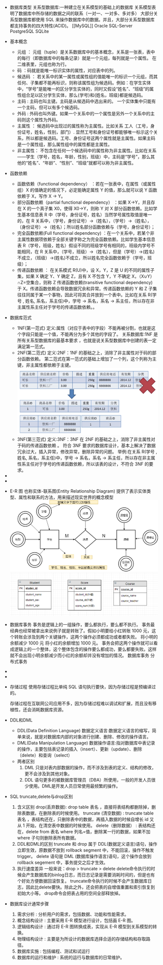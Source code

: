 - 数据库类型
  关系型数据库:一种建立在关系模型的基础上的数据库
  关系模型表明了数据库中所存储的数据之间的联系（一对一、一对多、多对多）
  大部分关系型数据库都使用 SQL 来操作数据库中的数据。并且，大部分关系型数据库都支持事务的四大特性(ACID)。
  [[MySQL]]
  Oracle
  SQL-Server
  PostgreSQL
  SQLite
- 基本概念
	- 元组 ： 元组（tuple）是关系数据库中的基本概念，关系是一张表，表中的每行（即数据库中的每条记录）就是一个元组，每列就是一个属性。 在二维表里，元组也称为行。
	- 码 ：码就是能唯一标识实体的属性，对应表中的列。
	- 候选码 ： 若关系中的某一属性或属性组的值能唯一的标识一个元组，而其任何、子集都不能再标识，则称该属性组为候选码。例如：在学生实体中，“学号”是能唯一的区分学生实体的，同时又假设“姓名”、“班级”的属性组合足以区分学生实体，那么{学号}和{姓名，班级}都是候选码。
	- 主码 : 主码也叫主键。主码是从候选码中选出来的。 一个实体集中只能有一个主码，但可以有多个候选码。
	- 外码 : 外码也叫外键。如果一个关系中的一个属性是另外一个关系中的主码则这个属性为外码。
	- 主属性 ： 候选码中出现过的属性称为主属性。比如关系 工人（工号，身份证号，姓名，性别，部门）. 显然工号和身份证号都能够唯一标示这个关系，所以都是候选码。工号、身份证号这两个属性就是主属性。如果主码是一个属性组，那么属性组中的属性都是主属性。
	- 非主属性： 不包含在任何一个候选码中的属性称为非主属性。比如在关系——学生（学号，姓名，年龄，性别，班级）中，主码是“学号”，那么其他的“姓名”、“年龄”、“性别”、“班级”就都可以称为非主属性。
- 函数依赖
	- 函数依赖（functional dependency） ：若在一张表中，在属性（或属性组）X 的值确定的情况下，必定能确定属性 Y 的值，那么就可以说 Y 函数依赖于 X，写作 X → Y。
	- 部分函数依赖（partial functional dependency） ：如果 X→Y，并且存在 X 的一个真子集 X0，使得 X0→Y，则称 Y 对 X 部分函数依赖。比如学生基本信息表 R 中（学号，身份证号，姓名）当然学号属性取值是唯一的，在 R 关系中，（学号，身份证号）->（姓名），（学号）->（姓名），（身份证号）->（姓名）；所以姓名部分函数依赖与（学号，身份证号）；
	- 完全函数依赖(Full functional dependency) ：在一个关系中，若某个非主属性数据项依赖于全部关键字称之为完全函数依赖。比如学生基本信息表 R（学号，班级，姓名）假设不同的班级学号有相同的，班级内学号不能相同，在 R 关系中，（学号，班级）->（姓名），但是（学号）->(姓名)不成立，（班级）->(姓名)不成立，所以姓名完全函数依赖于（学号，班级）；
	- 传递函数依赖 ： 在关系模式 R(U)中，设 X，Y，Z 是 U 的不同的属性子集，如果 X 确定 Y、Y 确定 Z，且有 X 不包含 Y，Y 不确定 X，（X∪Y）∩Z=空集合，则称 Z 传递函数依赖(transitive functional dependency) 于 X。传递函数依赖会导致数据冗余和异常。传递函数依赖的 Y 和 Z 子集往往同属于某一个事物，因此可将其合并放到一个表中。比如在关系 R(学号 , 姓名, 系名，系主任)中，学号 → 系名，系名 → 系主任，所以存在非主属性系主任对于学号的传递函数依赖。。
- 数据库范式
	- 1NF(第一范式)
	  定义:属性（对应于表中的字段）不能再被分割，也就是这个字段只能是一个值，不能再分为多个其他的字段了。
	  关系数据库:1NF 是所有关系型数据库的最基本要求 ，也就是说关系型数据库中创建的表一定满足第一范式。
	- 2NF(第二范式)
	  定义:2NF：1NF 的基础之上，消除了非主属性对于码的部分函数依赖。
	  第二范式在第一范式的基础上增加了一个列，这个列称为主键，非主属性都依赖于主键。
	  ![展示了第一范式到第二范式的过渡.png](../assets/image_1655103288740_0.png)
	- 3NF(第三范式)
	  定义:3NF：3NF 在 2NF 的基础之上，消除了非主属性对于码的传递函数依赖 。
	  符合 3NF 要求的数据库设计，基本上解决了数据冗余过大，插入异常，修改异常，删除异常的问题。
	  举例:在关系 R(学号 , 姓名, 系名，系主任)中，学号 → 系名，系名 → 系主任，所以存在非主属性系主任对于学号的传递函数依赖，所以该表的设计，不符合 3NF 的要求。
-
-
- E-R 图 也称实体-联系图(Entity Relationship Diagram)
  提供了表示实体类型、属性和联系的方法，用来描述现实世界的概念模型
  ![E-R图.png](../assets/image_1655101584794_0.png)
  ![数据库的关系模型.png](../assets/image_1655101636246_0.png)
- 数据库事务
  事务是逻辑上的一组操作，要么都执行，要么都不执行。
  事务最经典也经常被拿出来说例子就是转账了。假如小明要给小红转账 1000 元，这个转账会涉及到两个关键操作，这两个操作必须都成功或者都失败。
  将小明的余额减少 1000 元
  将小红的余额增加 1000 元。
  事务会把这两个操作就可以看成逻辑上的一个整体，这个整体包含的操作要么都成功，要么都要失败。这样就不会出现小明余额减少而小红的余额却并没有增加的情况。
  数据库事务
  分布式事务
-
-
- 存储过程
  使用存储过程比单纯 SQL 语句执行要快，因为存储过程是预编译过的。
  
  存储过程在互联网公司应用不多，因为存储过程难以调试和扩展，而且没有移植性，还会消耗数据库资源。
- DDL和DML
	- DDL(Data Definition Language)
	  数据定义语言:数据定义语言的缩写，简单来说，就是对数据库内部的对象进行创建、删除、修改的操作语言。
	- DML(Data Manipulation Language)
	  数据操作语言:指对数据库中表记录的操作，主要包括表记录的插入（insert）、更新（update）、删除（delete）和查询（select）
	- 两者区别
	  1. DML 只是对表内部数据的操作，而不涉及到表的定义、结构的修改，更不会涉及到其他对象。
	  2. DDL 语句更多的被数据库管理员（DBA）所使用，一般的开发人员很少使用。DML是开发人员日常使用最频繁的操作。
- SQL truncate,delete与drop区别
  1. 含义区别
  drop(丢弃数据): drop table 表名 ，直接将表结构都删除掉，删除表数据，在删除表的时候使用。
  truncate (清空数据) : truncate table 表名 ，表结构还在，只删除表中的数据，再插入数据的时候自增长 id 又从 1 开始，在清空表中数据的时候使用。
  delete（删除数据） : 表结构还在，delete from 表名 where 列名=值，删除某一行的数据，如果不加 where 子句则删除表所有数据。
  2. DDL和DML的区别
  truncate 和 drop 属于 DDL(数据定义语言)语句，操作立即生效，原数据不放到 rollback segment 中，不能回滚，操作不触发 trigger。
  delete 语句是 DML (数据库操作语言)语句，这个操作会放到 rollback segement 中，事务提交之后才生效。
  3. 执行速度差异
  一般来说：drop > truncate > delete
  delete命令执行的时候会产生数据库的binlog日志，而日志记录是需要消耗时间的，但是也有个好处方便数据回滚恢复。
  truncate命令执行的时候不会产生数据库日志，因此比delete要快。除此之外，还会把表的自增值重置和索引恢复到初始大小等。
  drop命令会把表占用的空间全部释放掉。
- 数据库设计通常步骤
  1. 需求分析 : 分析用户的需求，包括数据、功能和性能需求。
  2. 概念结构设计 : 主要采用 E-R 模型进行设计，包括画 E-R 图。
  3. 逻辑结构设计 : 通过将 E-R 图转换成表，实现从 E-R 模型到关系模型的转换。
  4. 物理结构设计 : 主要是为所设计的数据库选择合适的存储结构和存取路径。
  5. 数据库实施 : 包括编程、测试和试运行
  6. 数据库的运行和维护 : 系统的运行与数据库的日常维护。